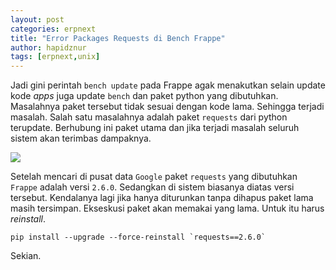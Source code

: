 ```yaml
---
layout: post
categories: erpnext
title: "Error Packages Requests di Bench Frappe"
author: hapidznur
tags: [erpnext,unix]
---
```


Jadi gini perintah `bench update` pada Frappe agak menakutkan selain update kode <em>apps</em> juga update `bench` dan paket python yang dibutuhkan. Masalahnya paket tersebut tidak sesuai dengan kode lama. Sehingga terjadi masalah. Salah satu masalahnya adalah paket `requests` dari python terupdate. Berhubung ini paket utama dan jika terjadi masalah seluruh sistem akan terimbas dampaknya. 

<img src="/img/erro_erpnext.png">

Setelah mencari di pusat data `Google` paket `requests` yang dibutuhkan `Frappe` adalah versi `2.6.0`. Sedangkan di sistem biasanya diatas versi tersebut. Kendalanya lagi jika hanya diturunkan tanpa dihapus paket lama masih tersimpan. Ekseskusi paket akan memakai yang lama. Untuk itu harus <em>reinstall</em>. 


```
pip install --upgrade --force-reinstall `requests==2.6.0`
```

Sekian. 
